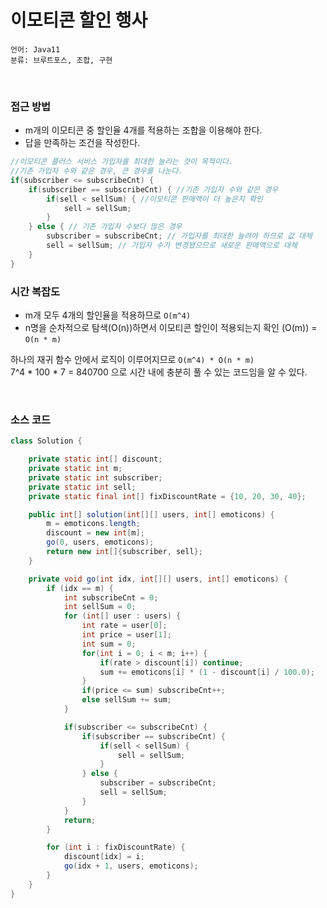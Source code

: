 # 이모티콘 할인 행사

    언어: Java11
    분류: 브루트포스, 조합, 구현

<br>

### 접근 방법

+ m개의 이모티콘 중 할인율 4개를 적용하는 조합을 이용해야 한다.
+ 답을 만족하는 조건을 작성한다.
```java
//이모티콘 플러스 서비스 가입자를 최대한 늘리는 것이 목적이다.
//기존 가입자 수와 같은 경우, 큰 경우를 나눈다.
if(subscriber <= subscribeCnt) {
    if(subscriber == subscribeCnt) { //기존 가입자 수와 같은 경우
        if(sell < sellSum) { //이모티콘 판매액이 더 높은지 확인
            sell = sellSum;
        }
    } else { // 기존 가입자 수보다 많은 경우
        subscriber = subscribeCnt; // 가입자를 최대한 늘려야 하므로 값 대체
        sell = sellSum; // 가입자 수가 변경됐으므로 새로운 판매액으로 대체 
    }
}
```

### 시간 복잡도

- m개 모두 4개의 할인율을 적용하므로 `O(m^4)`
- n명을 순차적으로 탐색(O(n))하면서 이모티콘 할인이 적용되는지 확인 (O(m)) = `O(n * m)`

하나의 재귀 함수 안에서 로직이 이루어지므로 `O(m^4) * O(n * m)` <br>
7^4 * 100 * 7 = 840700 으로 시간 내에 충분히 풀 수 있는 코드임을 알 수 있다.

<br>

### 소스 코드
```java
class Solution {

    private static int[] discount;
    private static int m;
    private static int subscriber;
    private static int sell;
    private static final int[] fixDiscountRate = {10, 20, 30, 40};

    public int[] solution(int[][] users, int[] emoticons) {
        m = emoticons.length;
        discount = new int[m];
        go(0, users, emoticons);
        return new int[]{subscriber, sell};
    }

    private void go(int idx, int[][] users, int[] emoticons) {
        if (idx == m) {
            int subscribeCnt = 0;
            int sellSum = 0;
            for (int[] user : users) {
                int rate = user[0];
                int price = user[1];
                int sum = 0;
                for(int i = 0; i < m; i++) {
                    if(rate > discount[i]) continue;
                    sum += emoticons[i] * (1 - discount[i] / 100.0);
                }
                if(price <= sum) subscribeCnt++;
                else sellSum += sum;
            }

            if(subscriber <= subscribeCnt) {
                if(subscriber == subscribeCnt) {
                    if(sell < sellSum) {
                        sell = sellSum;
                    }
                } else {
                    subscriber = subscribeCnt;
                    sell = sellSum;
                }
            }
            return;
        }

        for (int i : fixDiscountRate) {
            discount[idx] = i;
            go(idx + 1, users, emoticons);
        }
    }
}
```